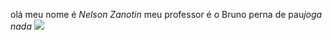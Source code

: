 olá meu nome é *Nelson Zanotin* meu professor é o Bruno perna de pau*joga nada*
![](https://media.tenor.com/Uzt7bfVX9LkAAAAd/blocking-ball-international-olympic-committee250days.gif)
